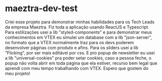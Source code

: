 # maeztra-dev-test

Criei esse projeto para demonstrar minhas habilidades para os Tech Leads da empresa Maeztra. Fiz toda a aplicação usando ReactJS e Typescript. Para estilizações usei a lib "styled-components" e para demonstrar meus conhecimentos em VTEX eu simulei um database com a lib "json-server", no formato que a VTEX normalmente traz para os devs poderem desenvolver páginas com produto e afins. Para os sliders usei a lib "Flicking", por ser mais editável por css. E pro popup de newsletter eu usei a lib "universal-cookies" pra poder setar cookies, caso a pessoa feche, o popup não volta abrir em toda página que ela estiver, recurso bem legal que aprendi com meu tempo trabalhando com VTEX. Espero que gostem do meu projeto!
